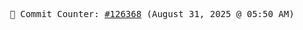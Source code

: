 <p align="center">
    <samp>
        📮 Commit Counter: <a href="https://github.com/Javascript-void0/Javascript-void0/commits/main">#126368</a> (August 31, 2025 @ 05:50 AM)
    </samp>
</p>